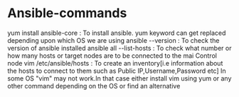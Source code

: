 # Ansible-commands

yum install ansible-core       :       To install ansible. yum keyword can get replaced depending upon which OS we are using
ansible --version              :       To check the version of ansible installed
ansible all --list-hosts       :       To check what number or how many hosts or target nodes are to be connected to the mai Control node
vim /etc/ansible/hosts         :       To create an inventory[i.e information about the hosts to connect to them such as Public IP,Username,Password etc]
                                       In some OS "vim" may not work.In that case either install vim using yum or any other command depending on the OS or find an 
                                       alternative
                                       
